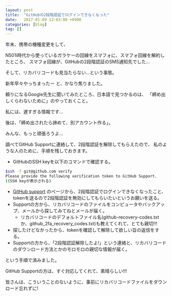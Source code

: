 ```yaml
---
layout: post
title:  "GitHubの2段階認証でログインできなくなった"
date:   2017-01-09 12:03:00 +0900
categories: [blog]
tag: []
---
```

年末、携帯の機種変更をして、


N501i時代から使っているガラケーの回線をスマフォに、スマフォ回線を解約したところ、
スマフォ回線が、GitHubの2段階認証のSMS通知先でした...

そして、リカバリコードも見当たらない...という事態。

新年早々やっちまったー と、かなり焦りました。

頼りになるGoogle先生に聞いてみたところ、日本語で見つかるのは、
「締め出しくらわないために」のやっておくこと。

私には、遅すぎる情報です...


後は、「締め出されたら諦めて、別アカウント作る」。

みんな、もっと頑張ろうよ...


調べてGitHub Supportに連絡して、2段階認証を解除してもらえたので、
私のような人のために、手順を残しておきます。

- GitHubのSSH keyを以下のコマンドで確認する。

```sh
$ssh -T git@github.com verify
Please provide the following verification token to GitHub Support.
((SSH keyが表示される)
```

- [GitHub support](https://github.com/contact)&nbsp;のページから、2段階認証でログインできなくなったこと、tokenを送るので2段階認証を無効にしてもらいたいというお願いを送る。
- Supportの方から、リカバリコードのファイルをコンピュータやバックアップ、メールから探してみてねとメールが届く。
  - リカバリコードのデフォルトファイル名(github-recovery-codes.txt か、github_2fa_recovery_codes.txt)も教えてくれて、とても親切!!!
- 探したけどなかったから、tokenを確認して解除して欲しい旨の返信をする。
- Supportの方から、「2段階認証解除したよ!」という連絡と、リカバリコードのダウンロード方法とかのモロモロの親切な情報が届く。


という手順で済みました。

GitHub Supportの方は、すぐ対応してくれて、素晴らしい!!!

皆さんは、こういうことのないように、事前にリカバリコードファイルをダウンロード忘れずに!
